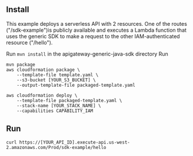 ## Install

This example deploys a serverless API with 2 resources. One of the routes ("/sdk-example")is publicly available and executes
a Lambda function that uses the generic SDK to make a request to the other IAM-authenticated resource ("/hello").

Run `mvn install` in the apigateway-generic-java-sdk directory
Run
```
mvn package 
aws cloudformation package \
    --template-file template.yaml \
    --s3-bucket [YOUR_S3_BUCKET] \
    --output-template-file packaged-template.yaml

aws cloudformation deploy \
    --template-file packaged-template.yaml \
    --stack-name [YOUR_STACK_NAME] \
    --capabilities CAPABILITY_IAM
```
## Run
```
curl https://[YOUR_API_ID].execute-api.us-west-2.amazonaws.com/Prod/sdk-example/hello
```
